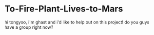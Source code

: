 # To-Fire-Plant-Lives-to-Mars
hi tongyoo, i'm ghast and i'd like to help out on this project! do you guys have a group right now?
